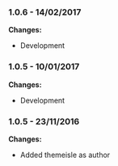 
### 1.0.6 - 14/02/2017
**Changes:** 
- Development

### 1.0.5 - 10/01/2017
**Changes:** 
- Development

### 1.0.5 - 23/11/2016
**Changes:** 
- Added themeisle as author

